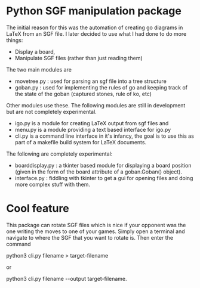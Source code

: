 Python SGF manipulation package
===============================
The initial reason for this was the automation of creating go diagrams in LaTeX
from an SGF file.  I later decided to use what I had done to do more things:
* Display a board,
* Manipulate SGF files (rather than just reading them)

The two main modules are 
* movetree.py : used for parsing an sgf file into a tree structure
* goban.py : used for implementing the rules of go and keeping track of the
  state of the goban (captured stones, rule of ko, etc)

Other modules use these.  The following modules are still in development but are
not completely experimental.
* igo.py is a module for creating LaTeX output from sgf files and
* menu.py is a module providing a text based interface for igo.py
* cli.py is a command line interface in it's infancy, the goal is to use
  this as part of a makefile build system for LaTeX documents.

The following are completely experimental:
* boarddisplay.py : a tkinter based module for displaying a board position
  (given in the form of the board attribute of a goban.Goban() object).
* interface.py : fiddling with tkinter to get a gui for opening files and
  doing more complex stuff with them.

Cool feature
============

This package can rotate SGF files which is nice if your opponent was the one
writing the moves to one of your games.  Simply open a terminal and navigate to
where the SGF that you want to rotate is.  Then enter the command

python3 cli.py filename > target-filename

or

python3 cli.py filename --output target-filename.





